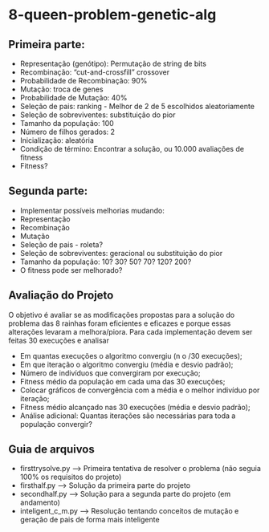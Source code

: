 ﻿# 8-queen-problem-genetic-alg

## Primeira parte:
- Representação (genótipo): Permutação de string de bits
- Recombinação: “cut-and-crossfill” crossover
- Probabilidade de Recombinação: 90%
- Mutação: troca de genes
- Probabilidade de Mutação: 40%
- Seleção de pais: ranking - Melhor de 2 de 5 escolhidos
aleatoriamente
- Seleção de sobreviventes: substituição do pior
- Tamanho da população: 100
- Número de filhos gerados: 2
- Inicialização: aleatória
- Condição de término: Encontrar a solução, ou 10.000
avaliações de fitness
- Fitness? 

## Segunda parte:
- Implementar possíveis melhorias mudando:
- Representação
- Recombinação
- Mutação
- Seleção de pais - roleta?
- Seleção de sobreviventes: geracional ou substituição
do pior
- Tamanho da população: 10? 30? 50? 70? 120? 200?
- O fitness pode ser melhorado?

## Avaliação do Projeto

O objetivo é avaliar se as modificações propostas para a solução
do problema das 8 rainhas foram eficientes e eficazes e porque
essas alterações levaram a melhora/piora.
Para cada implementação devem ser feitas 30 execuções e
analisar
- Em quantas execuções o algoritmo convergiu (n o /30
execuções);
- Em que iteração o algoritmo convergiu (média e desvio
padrão);
- Número de indivíduos que convergiram por execução;
- Fitness médio da população em cada uma das 30
execuções;
- Colocar gráficos de convergência com a média e o melhor
indivíduo por iteração;
- Fitness médio alcançado nas 30 execuções (média e desvio
padrão);
- Análise adicional: Quantas iterações são necessárias para
toda a população convergir?


## Guia de arquivos

- firsttrysolve.py --> Primeira tentativa de resolver o problema (não seguia 100% os requisitos do projeto)
- firsthalf.py --> Solução da primeira parte do projeto
- secondhalf.py --> Solução para a segunda parte do projeto (em andamento)
- inteligent_c_m.py --> Resolução tentando conceitos de mutação e geração de pais de forma mais inteligente

